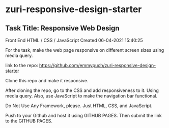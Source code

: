 # zuri-responsive-design-starter
## Task Title: Responsive Web Design
Front End
HTML / CSS / JavaScript
Created 06-04-2021 15:40:25

For the task, make the web page responsive on different screen sizes using media query.

link to the repo: https://github.com/emmypuch/zuri-responsive-design-starter

Clone this repo and make it responsive.

After cloning the repo, go to the CSS and add responsiveness to it. Using media query.  Also, use JavaScript to make the navigation bar functional. 

Do Not Use Any Framework, please. Just HTML, CSS, and JavaScript.

Push to your Github and host it using GITHUB PAGES. Then submit the link to the GITHUB PAGES.
